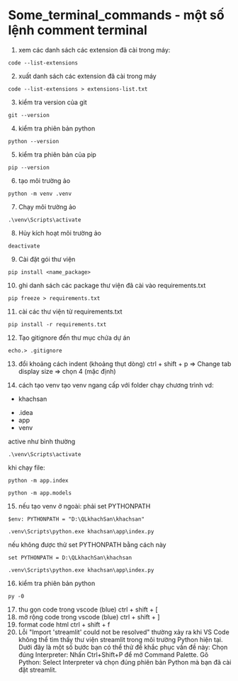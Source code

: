 # Some_terminal_commands - một số lệnh comment terminal
1. xem các danh sách các extension đã cài trong máy:
```
code --list-extensions
```
2. xuất danh sách các extension đã cài trong máy
```
code --list-extensions > extensions-list.txt
```
3. kiểm tra version của git
```
git --version 
```
4. kiểm tra phiên bản python
```
python --version
```
5. kiểm tra phiên bản của pip
```
pip --version
```
6. tạo môi trường ảo
```
python -m venv .venv
```
7. Chạy môi trường ảo
```
.\venv\Scripts\activate
```
8. Hủy kích hoạt môi trường ảo
```
deactivate
```
9. Cài đặt gói thư viện
```
pip install <name_package>
```
10. ghi danh sách các package thư viện đã cài vào requirements.txt
```
pip freeze > requirements.txt
```
11. cài các thư viện từ requirements.txt
```
pip install -r requirements.txt
```
12. Tạo gitignore
đến thư mục chứa dự án
```
echo.> .gitignore
```
13. đổi khoảng cách indent (khoảng thụt dòng)
ctrl + shift + p => Change tab display size => chọn 4 (mặc định)

14. cách tạo venv
tạo venv ngang cấp với folder chạy chương trình
vd:
- khachsan
+ .idea
+ app
+ venv

active như bình thường
```
.\venv\Scripts\activate
```
khi chạy file:
```
python -m app.index
```
```
python -m app.models
```

15. nếu tạo venv ở ngoài:
phải set PYTHONPATH
```
$env: PYTHONPATH = "D:\QLkhachSan\khachsan"
```
```
.venv\Scripts\python.exe khachsan\app\index.py
```
nếu không được thử set PYTHONPATH bằng cách này
```
set PYTHONPATH = D:\QLkhachSan\khachsan
```
```
.venv\Scripts\python.exe khachsan\app\index.py
```
16. kiểm tra phiên bản python
```
py -0
```
17. thu gọn code trong vscode (blue)
ctrl + shift + [
18. mở rộng code trong vscode (blue)
ctrl + shift + ]
19. format code html
ctrl + shift + f
20. Lỗi "Import 'streamlit' could not be resolved"
thường xảy ra khi VS Code không thể tìm thấy thư viện streamlit trong môi trường Python hiện tại. Dưới đây là một số bước bạn có thể thử để khắc phục vấn đề này:
Chọn đúng Interpreter:
Nhấn Ctrl+Shift+P để mở Command Palette.
Gõ Python: Select Interpreter và chọn đúng phiên bản Python mà bạn đã cài đặt streamlit.
